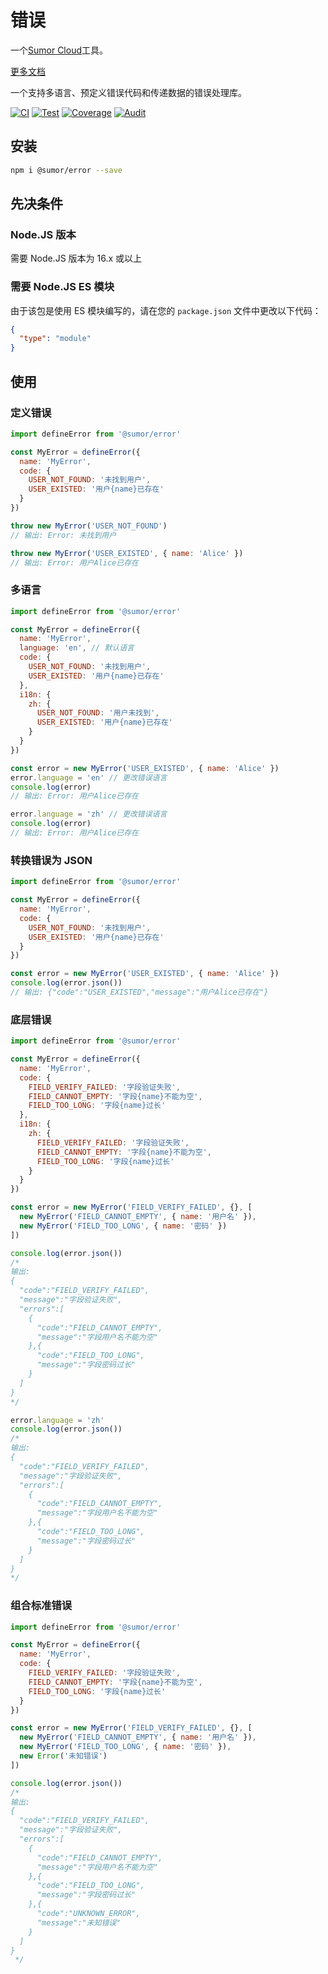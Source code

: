 # 错误

一个[Sumor Cloud](https://sumor.cloud)工具。

[更多文档](https://sumor.cloud)

一个支持多语言、预定义错误代码和传递数据的错误处理库。

[![CI](https://github.com/sumor-cloud/error/actions/workflows/ci.yml/badge.svg)](https://github.com/sumor-cloud/error/actions/workflows/ci.yml)
[![Test](https://github.com/sumor-cloud/error/actions/workflows/ut.yml/badge.svg)](https://github.com/sumor-cloud/error/actions/workflows/ut.yml)
[![Coverage](https://github.com/sumor-cloud/error/actions/workflows/coverage.yml/badge.svg)](https://github.com/sumor-cloud/error/actions/workflows/coverage.yml)
[![Audit](https://github.com/sumor-cloud/error/actions/workflows/audit.yml/badge.svg)](https://github.com/sumor-cloud/error/actions/workflows/audit.yml)

## 安装

```bash
npm i @sumor/error --save
```

## 先决条件

### Node.JS 版本

需要 Node.JS 版本为 16.x 或以上

### 需要 Node.JS ES 模块

由于该包是使用 ES 模块编写的，请在您的 `package.json` 文件中更改以下代码：

```json
{
  "type": "module"
}
```

## 使用

### 定义错误

```js
import defineError from '@sumor/error'

const MyError = defineError({
  name: 'MyError',
  code: {
    USER_NOT_FOUND: '未找到用户',
    USER_EXISTED: '用户{name}已存在'
  }
})

throw new MyError('USER_NOT_FOUND')
// 输出: Error: 未找到用户

throw new MyError('USER_EXISTED', { name: 'Alice' })
// 输出: Error: 用户Alice已存在
```

### 多语言

```js
import defineError from '@sumor/error'

const MyError = defineError({
  name: 'MyError',
  language: 'en', // 默认语言
  code: {
    USER_NOT_FOUND: '未找到用户',
    USER_EXISTED: '用户{name}已存在'
  },
  i18n: {
    zh: {
      USER_NOT_FOUND: '用户未找到',
      USER_EXISTED: '用户{name}已存在'
    }
  }
})

const error = new MyError('USER_EXISTED', { name: 'Alice' })
error.language = 'en' // 更改错误语言
console.log(error)
// 输出: Error: 用户Alice已存在

error.language = 'zh' // 更改错误语言
console.log(error)
// 输出: Error: 用户Alice已存在
```

### 转换错误为 JSON

```js
import defineError from '@sumor/error'

const MyError = defineError({
  name: 'MyError',
  code: {
    USER_NOT_FOUND: '未找到用户',
    USER_EXISTED: '用户{name}已存在'
  }
})

const error = new MyError('USER_EXISTED', { name: 'Alice' })
console.log(error.json())
// 输出: {"code":"USER_EXISTED","message":"用户Alice已存在"}
```

### 底层错误

```js
import defineError from '@sumor/error'

const MyError = defineError({
  name: 'MyError',
  code: {
    FIELD_VERIFY_FAILED: '字段验证失败',
    FIELD_CANNOT_EMPTY: '字段{name}不能为空',
    FIELD_TOO_LONG: '字段{name}过长'
  },
  i18n: {
    zh: {
      FIELD_VERIFY_FAILED: '字段验证失败',
      FIELD_CANNOT_EMPTY: '字段{name}不能为空',
      FIELD_TOO_LONG: '字段{name}过长'
    }
  }
})

const error = new MyError('FIELD_VERIFY_FAILED', {}, [
  new MyError('FIELD_CANNOT_EMPTY', { name: '用户名' }),
  new MyError('FIELD_TOO_LONG', { name: '密码' })
])

console.log(error.json())
/* 
输出: 
{
  "code":"FIELD_VERIFY_FAILED",
  "message":"字段验证失败",
  "errors":[
    {
      "code":"FIELD_CANNOT_EMPTY",
      "message":"字段用户名不能为空"
    },{
      "code":"FIELD_TOO_LONG",
      "message":"字段密码过长"
    }
  ]
}
*/

error.language = 'zh'
console.log(error.json())
/*
输出:
{
  "code":"FIELD_VERIFY_FAILED",
  "message":"字段验证失败",
  "errors":[
    {
      "code":"FIELD_CANNOT_EMPTY",
      "message":"字段用户名不能为空"
    },{
      "code":"FIELD_TOO_LONG",
      "message":"字段密码过长"
    }
  ]
}
*/
```

### 组合标准错误

```js
import defineError from '@sumor/error'

const MyError = defineError({
  name: 'MyError',
  code: {
    FIELD_VERIFY_FAILED: '字段验证失败',
    FIELD_CANNOT_EMPTY: '字段{name}不能为空',
    FIELD_TOO_LONG: '字段{name}过长'
  }
})

const error = new MyError('FIELD_VERIFY_FAILED', {}, [
  new MyError('FIELD_CANNOT_EMPTY', { name: '用户名' }),
  new MyError('FIELD_TOO_LONG', { name: '密码' }),
  new Error('未知错误')
])

console.log(error.json())
/*
输出:
{
  "code":"FIELD_VERIFY_FAILED",
  "message":"字段验证失败",
  "errors":[
    {
      "code":"FIELD_CANNOT_EMPTY",
      "message":"字段用户名不能为空"
    },{
      "code":"FIELD_TOO_LONG",
      "message":"字段密码过长"
    },{
      "code":"UNKNOWN_ERROR",
      "message":"未知错误"
    }
  ]
}
 */
```